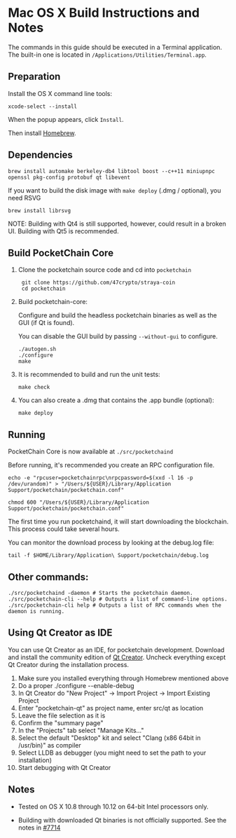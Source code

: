 Mac OS X Build Instructions and Notes
====================================
The commands in this guide should be executed in a Terminal application.
The built-in one is located in `/Applications/Utilities/Terminal.app`.

Preparation
-----------
Install the OS X command line tools:

`xcode-select --install`

When the popup appears, click `Install`.

Then install [Homebrew](https://brew.sh).

Dependencies
----------------------

    brew install automake berkeley-db4 libtool boost --c++11 miniupnpc openssl pkg-config protobuf qt libevent

If you want to build the disk image with `make deploy` (.dmg / optional), you need RSVG

    brew install librsvg

NOTE: Building with Qt4 is still supported, however, could result in a broken UI. Building with Qt5 is recommended.

Build PocketChain Core
------------------------

1. Clone the pocketchain source code and cd into `pocketchain`

        git clone https://github.com/47crypto/straya-coin
        cd pocketchain

2.  Build pocketchain-core:

    Configure and build the headless pocketchain binaries as well as the GUI (if Qt is found).

    You can disable the GUI build by passing `--without-gui` to configure.

        ./autogen.sh
        ./configure
        make

3.  It is recommended to build and run the unit tests:

        make check

4.  You can also create a .dmg that contains the .app bundle (optional):

        make deploy

Running
-------

PocketChain Core is now available at `./src/pocketchaind`

Before running, it's recommended you create an RPC configuration file.

    echo -e "rpcuser=pocketchainrpc\nrpcpassword=$(xxd -l 16 -p /dev/urandom)" > "/Users/${USER}/Library/Application Support/pocketchain/pocketchain.conf"

    chmod 600 "/Users/${USER}/Library/Application Support/pocketchain/pocketchain.conf"

The first time you run pocketchaind, it will start downloading the blockchain. This process could take several hours.

You can monitor the download process by looking at the debug.log file:

    tail -f $HOME/Library/Application\ Support/pocketchain/debug.log

Other commands:
-------

    ./src/pocketchaind -daemon # Starts the pocketchain daemon.
    ./src/pocketchain-cli --help # Outputs a list of command-line options.
    ./src/pocketchain-cli help # Outputs a list of RPC commands when the daemon is running.

Using Qt Creator as IDE
------------------------
You can use Qt Creator as an IDE, for pocketchain development.
Download and install the community edition of [Qt Creator](https://www.qt.io/download/).
Uncheck everything except Qt Creator during the installation process.

1. Make sure you installed everything through Homebrew mentioned above
2. Do a proper ./configure --enable-debug
3. In Qt Creator do "New Project" -> Import Project -> Import Existing Project
4. Enter "pocketchain-qt" as project name, enter src/qt as location
5. Leave the file selection as it is
6. Confirm the "summary page"
7. In the "Projects" tab select "Manage Kits..."
8. Select the default "Desktop" kit and select "Clang (x86 64bit in /usr/bin)" as compiler
9. Select LLDB as debugger (you might need to set the path to your installation)
10. Start debugging with Qt Creator

Notes
-----

* Tested on OS X 10.8 through 10.12 on 64-bit Intel processors only.

* Building with downloaded Qt binaries is not officially supported. See the notes in [#7714](https://github.com/bitcoin/bitcoin/issues/7714)
